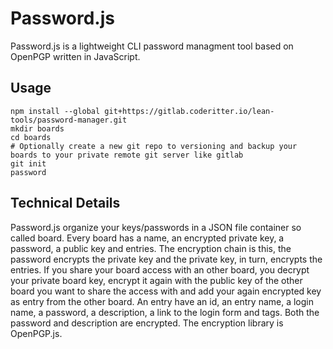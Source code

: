 # Password.js
Password.js is a lightweight CLI password managment tool based on OpenPGP written in JavaScript.

## Usage
```
npm install --global git+https://gitlab.coderitter.io/lean-tools/password-manager.git
mkdir boards
cd boards
# Optionally create a new git repo to versioning and backup your boards to your private remote git server like gitlab
git init
password
```
## Technical Details

Password.js organize your keys/passwords in a JSON file container so called board. Every board has a name, an encrypted private key, a password, a public key and entries. The encryption chain is this, the password encrypts the private key and the private key, in turn, encrypts the entries.
If you share your board access with an other board, you decrypt your private board key, encrypt it again with the public key of the other board you want to share the access with and add your again encrypted key as entry from the other board.
An entry have an id, an entry name, a login name, a password, a description, a link to the login form and tags. Both the password and description are encrypted. The encryption library is OpenPGP.js.